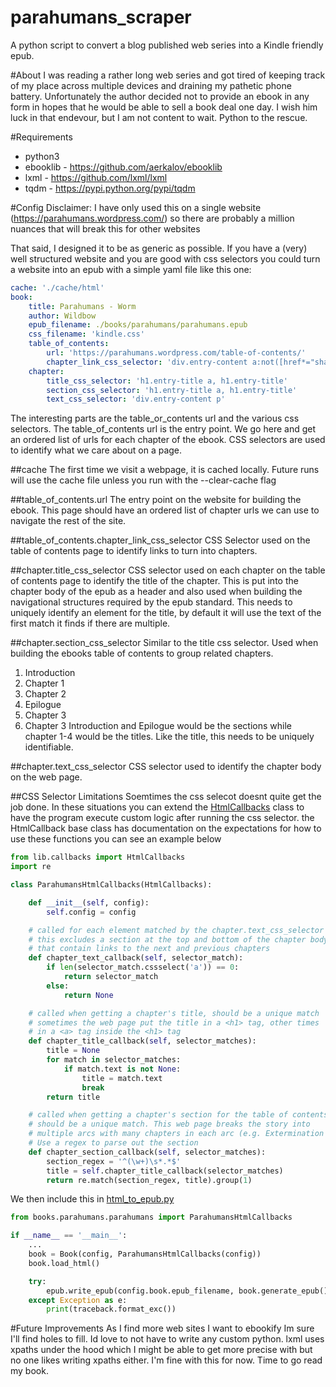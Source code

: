# parahumans_scraper
A python script to convert a blog published web series into a Kindle friendly epub.


#About
I was reading a rather long web series and got tired of keeping track of my place across multiple devices and draining my pathetic phone battery.
Unfortunately the author decided not to provide an ebook in any form in hopes that he would be able to sell a book deal one day. I wish him
luck in that endevour, but I am not content to wait. Python to the rescue.


#Requirements
* python3
* ebooklib - https://github.com/aerkalov/ebooklib
* lxml - https://github.com/lxml/lxml
* tqdm - https://pypi.python.org/pypi/tqdm


#Config
Disclaimer: I have only used this on a single website (https://parahumans.wordpress.com/) so there are probably a million nuances that will break this for other websites


That said, I designed it to be as generic as possible. If you have a (very) well structured website and you are good with css selectors you could turn a website 
into an epub with a simple yaml file like this one:
``` yaml [books/parahumans/config.yaml](books/parahumans/config.yaml)
cache: './cache/html'
book:
    title: Parahumans - Worm
    author: Wildbow
    epub_filename: ./books/parahumans/parahumans.epub
    css_filename: 'kindle.css'
    table_of_contents:
        url: 'https://parahumans.wordpress.com/table-of-contents/'
        chapter_link_css_selector: 'div.entry-content a:not([href*="share"])'
    chapter:
        title_css_selector: 'h1.entry-title a, h1.entry-title'
        section_css_selector: 'h1.entry-title a, h1.entry-title'
        text_css_selector: 'div.entry-content p'
```


The interesting parts are the table_or_contents url and the various css selectors. The table_of_contents url is the entry point. We go here and get an ordered list
of urls for each chapter of the ebook. CSS selectors are used to identify what we care about on a page.


##cache
The first time we visit a webpage, it is cached locally. Future runs will use the cache file unless you run with the --clear-cache flag


##table_of_contents.url
The entry point on the website for building the ebook. This page should have an ordered list of chapter urls we can use to navigate the rest of the site.


##table_of_contents.chapter_link_css_selector
CSS Selector used on the table of contents page to identify links to turn into chapters.


##chapter.title_css_selector
CSS selector used on each chapter on the table of contents page to identify the title of the chapter. This is put into the chapter body of the epub as a header and also used when building the navigational
structures required by the epub standard. This needs to uniquely identify an element for the title, by default it will use the text of the first match it finds if there are multiple.


##chapter.section_css_selector
Similar to the title css selector. Used when building the ebooks table of contents to group related chapters.
1. Introduction
  1. Chapter 1
  2. Chapter 2
2. Epilogue
  1. Chapter 3
  2. Chapter 3
Introduction and Epilogue would be the sections while chapter 1-4 would be the titles. Like the title, this needs to be uniquely identifiable.


##chapter.text_css_selector
CSS selector used to identify the chapter body on the web page. 


##CSS Selector Limitations
Soemtimes the css selecot doesnt quite get the job done. In these situations you can extend the [HtmlCallbacks](lib/callbacks.py) class to have the program execute custom logic after running the css selector.
the HtmlCallback base class has documentation on the expectations for how to use these functions you can see an example below
``` python [books/parahumans/parahumans.py](books/parahumans/parahumans.py)
from lib.callbacks import HtmlCallbacks
import re

class ParahumansHtmlCallbacks(HtmlCallbacks):

    def __init__(self, config):
        self.config = config

    # called for each element matched by the chapter.text_css_selector
    # this excludes a section at the top and bottom of the chapter body 
    # that contain links to the next and previous chapters
    def chapter_text_callback(self, selector_match):
        if len(selector_match.cssselect('a')) == 0:
            return selector_match
        else:
            return None

    # called when getting a chapter's title, should be a unique match 
    # sometimes the web page put the title in a <h1> tag, other times
    # in a <a> tag inside the <h1> tag
    def chapter_title_callback(self, selector_matches):
        title = None
        for match in selector_matches:
            if match.text is not None:
                title = match.text
                break
        return title

    # called when getting a chapter's section for the table of contents
    # should be a unique match. This web page breaks the story into
    # multiple arcs with many chapters in each arc (e.g. Extermination 8.3)
    # Use a regex to parse out the section
    def chapter_section_callback(self, selector_matches):
        section_regex = '^(\w+)\s*.*$'
        title = self.chapter_title_callback(selector_matches)
        return re.match(section_regex, title).group(1)
```
We then include this in [html_to_epub.py](html_to_epub.py)
``` python [html_to_epub.py](html_to_epub.py)
from books.parahumans.parahumans import ParahumansHtmlCallbacks

if __name__ == '__main__':
    ...
    book = Book(config, ParahumansHtmlCallbacks(config))
    book.load_html()

    try:
        epub.write_epub(config.book.epub_filename, book.generate_epub(), {})
    except Exception as e:
        print(traceback.format_exc())
```


#Future Improvements
As I find more web sites I want to ebookify Im sure I'll find holes to fill. Id love to not have to write any custom python. lxml uses xpaths under the hood which I might be able to get more precise with
but no one likes writing xpaths either. I'm fine with this for now. Time to go read my book.
